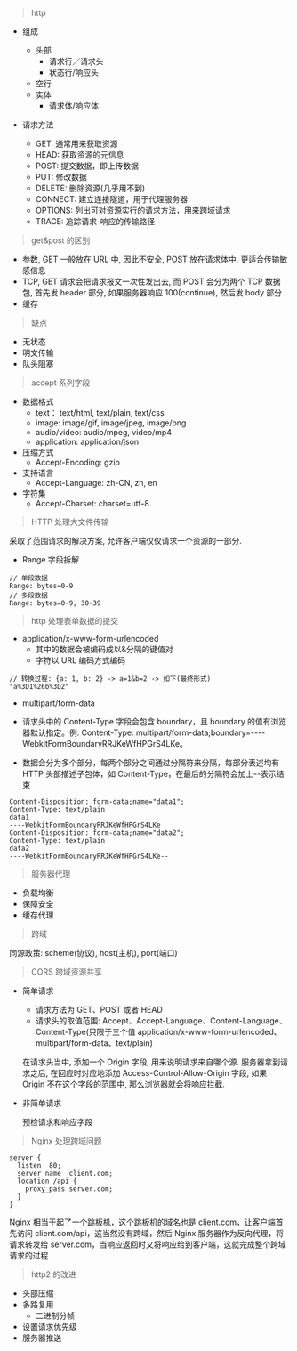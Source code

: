 > http

- 组成

  - 头部
    - 请求行／请求头
    - 状态行/响应头
  - 空行
  - 实体
    - 请求体/响应体

- 请求方法

  - GET: 通常用来获取资源
  - HEAD: 获取资源的元信息
  - POST: 提交数据，即上传数据
  - PUT: 修改数据
  - DELETE: 删除资源(几乎用不到)
  - CONNECT: 建立连接隧道，用于代理服务器
  - OPTIONS: 列出可对资源实行的请求方法，用来跨域请求
  - TRACE: 追踪请求-响应的传输路径

> get&post 的区别

- 参数, GET 一般放在 URL 中, 因此不安全, POST 放在请求体中, 更适合传输敏感信息
- TCP, GET 请求会把请求报文一次性发出去, 而 POST 会分为两个 TCP 数据包, 首先发 header 部分, 如果服务器响应 100(continue), 然后发 body 部分
- 缓存

> 缺点

- 无状态
- 明文传输
- 队头阻塞

> accept 系列字段

- 数据格式
  - text： text/html, text/plain, text/css
  - image: image/gif, image/jpeg, image/png
  - audio/video: audio/mpeg, video/mp4
  - application: application/json
- 压缩方式
  - Accept-Encoding: gzip
- 支持语言
  - Accept-Language: zh-CN, zh, en
- 字符集
  - Accept-Charset: charset=utf-8

> HTTP 处理大文件传输

采取了范围请求的解决方案, 允许客户端仅仅请求一个资源的一部分.

- Range 字段拆解

```
// 单段数据
Range: bytes=0-9
// 多段数据
Range: bytes=0-9, 30-39
```

> http 处理表单数据的提交

- application/x-www-form-urlencoded
  - 其中的数据会被编码成以&分隔的键值对
  - 字符以 URL 编码方式编码

```
// 转换过程: {a: 1, b: 2} -> a=1&b=2 -> 如下(最终形式)
"a%3D1%26b%3D2"
```

- multipart/form-data

- 请求头中的 Content-Type 字段会包含 boundary，且 boundary 的值有浏览器默认指定。例: Content-Type: multipart/form-data;boundary=----WebkitFormBoundaryRRJKeWfHPGrS4LKe。
- 数据会分为多个部分，每两个部分之间通过分隔符来分隔，每部分表述均有 HTTP 头部描述子包体，如 Content-Type，在最后的分隔符会加上--表示结束

```
Content-Disposition: form-data;name="data1";
Content-Type: text/plain
data1
----WebkitFormBoundaryRRJKeWfHPGrS4LKe
Content-Disposition: form-data;name="data2";
Content-Type: text/plain
data2
----WebkitFormBoundaryRRJKeWfHPGrS4LKe--
```

> 服务器代理

- 负载均衡
- 保障安全
- 缓存代理

> 跨域

同源政策: scheme(协议), host(主机), port(端口)

> CORS 跨域资源共享

- 简单请求

  - 请求方法为 GET、POST 或者 HEAD
  - 请求头的取值范围: Accept、Accept-Language、Content-Language、Content-Type(只限于三个值 application/x-www-form-urlencoded、multipart/form-data、text/plain)

  在请求头当中, 添加一个 Origin 字段, 用来说明请求来自哪个源. 服务器拿到请求之后, 在回应时对应地添加 Access-Control-Allow-Origin 字段, 如果 Origin 不在这个字段的范围中, 那么浏览器就会将响应拦截.

- 非简单请求

  预检请求和响应字段

> Nginx 处理跨域问题

```
server {
  listen  80;
  server_name  client.com;
  location /api {
    proxy_pass server.com;
  }
}
```

Nginx 相当于起了一个跳板机，这个跳板机的域名也是 client.com，让客户端首先访问 client.com/api，这当然没有跨域，然后 Nginx 服务器作为反向代理，将请求转发给 server.com，当响应返回时又将响应给到客户端，这就完成整个跨域请求的过程

> http2 的改进

- 头部压缩
- 多路复用
  - 二进制分帧
- 设置请求优先级
- 服务器推送
